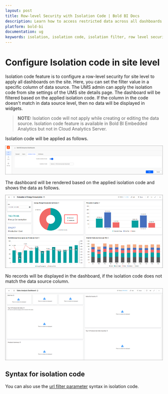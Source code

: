 ```yaml
---
layout: post
title: Row-level Security with Isolation Code | Bold BI Docs
description: Learn how to access restricted data across all dashboards based on isolation code applied at site level in Bold BI Embedded.
platform: bold-bi
documentation: ug
keywords: isolation, isolation code, isolation filter, row level security, row level
---
```


# Configure Isolation code in site level

Isolation code feature is to configure a row-level security for site level to apply all dashboards on the site. Here, you can set the filter value in a specific column of data source.
The UMS admin can apply the isolation code from site settings of the UMS site details page. The dashboard will be filtered based on the applied isolation code. If the column in the code doesn't match in data source level, then no data will be displayed in widgets.

> **NOTE:**  Isolation code will not apply while creating or editing the data source. Isolation code feature is available in Bold BI Embedded Analytics but not in Cloud Analytics Server.

Isolation code will be applied as follows.

![Apply Isolation Code](/static/assets/working-with-datasource/combine-ds-and-isolation-code/images/isolation-code-apply.png)

The dashboard will be rendered based on the applied isolation code and shows the data as follows.

![Apply Isolation Code in dashboard](/static/assets/working-with-datasource/combine-ds-and-isolation-code/images/isolation-code-apply-in-dashboard.png)

No records will be displayed in the dashboard, if the isolation code does not match the data source column.

![Isolation Code not matched](/static/assets/working-with-datasource/combine-ds-and-isolation-code/images/isolation-code-not-matched.png)

## Syntax for isolation code

You can also use the [url filter parameter](/working-with-dashboards/preview-dashboard/urlparameters/#supported-operators) syntax in isolation code.

